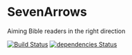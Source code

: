 # SevenArrows
Aiming Bible readers in the right direction

[![Build Status](https://travis-ci.org/GospelToolbox/SevenArrows.svg?branch=master)](https://travis-ci.org/GospelToolbox/SevenArrows)
[![dependencies Status](https://david-dm.org/gospeltoolbox/sevenarrows/status.svg)](https://david-dm.org/gospeltoolbox/sevenarrows)
